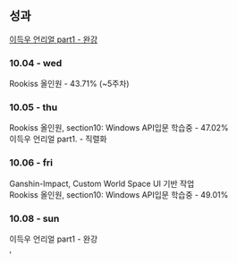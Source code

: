 ## 성과
[이득우 언리얼 part1 - 완강](https://www.inflearn.com/course/%EC%9D%B4%EB%93%9D%EC%9A%B0-%EC%96%B8%EB%A6%AC%EC%96%BC-%ED%94%84%EB%A1%9C%EA%B7%B8%EB%9E%98%EB%B0%8D-part-1/dashboard)

### 10.04 - wed
Rookiss 올인원 - 43.71% (~5주차)

### 10.05 - thu
Rookiss 올인원, section10: Windows API입문 학습중 - 47.02%<br>
이득우 언리얼 part1. - 직렬화

### 10.06 - fri
Ganshin-Impact, Custom World Space UI 기반 작업<br>
Rookiss 올인원, section10: Windows API입문 학습중 - 49.01%

### 10.08 - sun
이득우 언리얼 part1 - 완강<br>,
